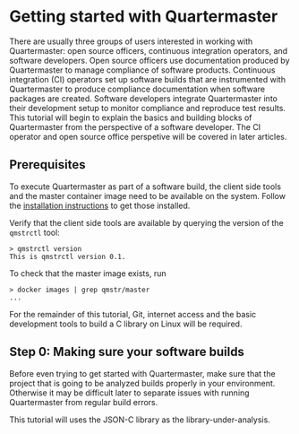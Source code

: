 # Getting started with Quartermaster

There are usually three groups of users interested in working with
Quartermaster: open source officers, continuous integration operators,
and software developers. Open source officers use documentation
produced by Quartermaster to manage compliance of software
products. Continuous integration (CI) operators set up software builds
that are instrumented with Quartermaster to produce compliance
documentation when software packages are created. Software developers
integrate Quartermaster into their development setup to monitor
compliance and reproduce test results. This tutorial will begin to
explain the basics and building blocks of Quartermaster from the
perspective of a software developer. The CI operator and open source
office perspetive will be covered in later articles.

## Prerequisites

To execute Quartermaster as part of a software build, the client side
tools and the master container image need to be available on the
system. Follow the [installation instructions](Installation.md) to get
those installed.

Verify that the client side tools are available by querying the version of the `qmstrctl` tool:

    > qmstrctl version
    This is qmstrctl version 0.1.

To check that the master image exists, run

    > docker images | grep qmstr/master
    ...

For the remainder of this tutorial, Git, internet access and the basic
development tools to build a C library on Linux will be required.

## Step 0: Making sure your software builds

Before even trying to get started with Quartermaster, make sure that
the project that is going to be analyzed builds properly in your
environment. Otherwise it may be difficult later to separate issues
with running Quartermaster from regular build errors.

This tutorial will uses the JSON-C library as the
library-under-analysis.
